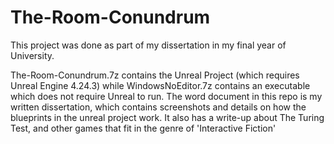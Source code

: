 # The-Room-Conundrum
This project was done as part of my dissertation in my final year of University. 

The-Room-Conundrum.7z contains the Unreal Project (which requires Unreal Engine 4.24.3) while WindowsNoEditor.7z contains an executable which does not require Unreal to run.
The word document in this repo is my written dissertation, which contains screenshots and details on how the blueprints in the unreal project work. It also has a write-up about The Turing Test,
and other games that fit in the genre of 'Interactive Fiction'
